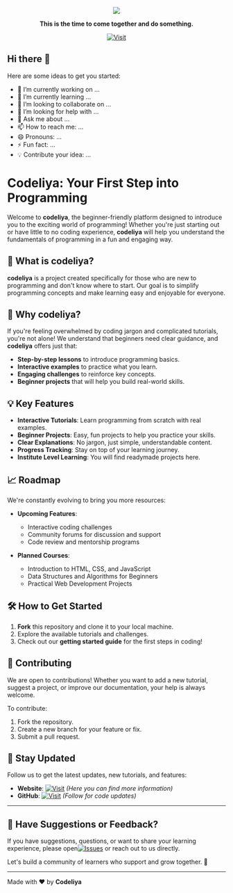 <div align="center">

[![][logo-url]][repo-url]  

**This is the time to come together and do something.** 

[![Visit](https://img.shields.io/badge/Follow-FFF)](https://github.com/codeliya)

</div>

[logo-url]: https://codeliya.github.io/scripts/codeliya_logo.png
[repo-url]: https://github.com/codeliya/
## Hi there 👋
 
Here are some ideas to get you started:

- 🔭 I’m currently working on ...
- 🌱 I’m currently learning ...
- 👯 I’m looking to collaborate on ...
- 🤔 I’m looking for help with ...
- 💬 Ask me about ...
- 📫 How to reach me: ...
- 😄 Pronouns: ...
- ⚡ Fun fact: ...
- 💡 Contribute your idea: ...
# Codeliya: Your First Step into Programming

Welcome to **codeliya**, the beginner-friendly platform designed to introduce you to the exciting world of programming! Whether you're just starting out or have little to no coding experience, **codeliya** will help you understand the fundamentals of programming in a fun and engaging way.

## 🚀 What is codeliya?

**codeliya** is a project created specifically for those who are new to programming and don't know where to start. Our goal is to simplify programming concepts and make learning easy and enjoyable for everyone.

## 🌱 Why codeliya?

If you're feeling overwhelmed by coding jargon and complicated tutorials, you're not alone! We understand that beginners need clear guidance, and **codeliya** offers just that:
- **Step-by-step lessons** to introduce programming basics.
- **Interactive examples** to practice what you learn.
- **Engaging challenges** to reinforce key concepts.
- **Beginner projects** that will help you build real-world skills.

## 💡 Key Features
- **Interactive Tutorials**: Learn programming from scratch with real examples.
- **Beginner Projects**: Easy, fun projects to help you practice your skills.
- **Clear Explanations**: No jargon, just simple, understandable content.
- **Progress Tracking**: Stay on top of your learning journey.
- **Institute Level Learning**: You will find readymade projects here.
  
## 📈 Roadmap
We're constantly evolving to bring you more resources:
- **Upcoming Features**:
  - Interactive coding challenges
  - Community forums for discussion and support
  - Code review and mentorship programs
  
- **Planned Courses**:
  - Introduction to HTML, CSS, and JavaScript
  - Data Structures and Algorithms for Beginners
  - Practical Web Development Projects

## 🛠️ How to Get Started

1. **Fork** this repository and clone it to your local machine.
2. Explore the available tutorials and challenges.
3. Check out our **getting started guide** for the first steps in coding!

## 🤝 Contributing

We are open to contributions! Whether you want to add a new tutorial, suggest a project, or improve our documentation, your help is always welcome.

To contribute:
1. Fork the repository.
2. Create a new branch for your feature or fix.
3. Submit a pull request.

## 📣 Stay Updated

Follow us to get the latest updates, new tutorials, and features:

- **Website**: [![Visit](https://img.shields.io/badge/Visit-7D2AE8)](https://codeliya.github.io) *(Here you can find more information)*
- **GitHub**: [![Visit](https://img.shields.io/badge/Visit-7D2AE8)](https://github.com/codeliya) *(Follow for code updates)*

---

## 💬 Have Suggestions or Feedback?

If you have suggestions, questions, or want to share your learning experience,
please open[![Issues](https://img.shields.io/github/issues/codeliya/codeliya.svg)](https://github.com/codeliya/codeliya/issues)
 or reach out to us directly.

Let's build a community of learners who support and grow together. 🌱

---

Made with ❤️ by **Codeliya**
